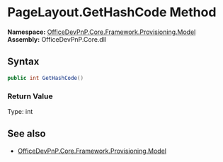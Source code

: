 # PageLayout.GetHashCode Method  
  

**Namespace:** [OfficeDevPnP.Core.Framework.Provisioning.Model](OfficeDevPnP.Core.Framework.Provisioning.Model.md)  
**Assembly:** OfficeDevPnP.Core.dll  
## Syntax
```C#
public int GetHashCode()
```
### Return Value
Type: int  

## See also
- [OfficeDevPnP.Core.Framework.Provisioning.Model](OfficeDevPnP.Core.Framework.Provisioning.Model.md)

